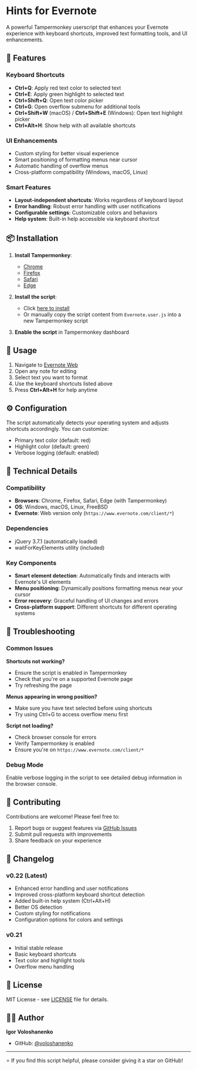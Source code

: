 # Hints for Evernote

A powerful Tampermonkey userscript that enhances your Evernote experience with
keyboard shortcuts, improved text formatting tools, and UI enhancements.

## 🚀 Features

### Keyboard Shortcuts

- **Ctrl+Q**: Apply red text color to selected text
- **Ctrl+E**: Apply green highlight to selected text
- **Ctrl+Shift+Q**: Open text color picker
- **Ctrl+G**: Open overflow submenu for additional tools
- **Ctrl+Shift+W** (macOS) / **Ctrl+Shift+E** (Windows): Open text highlight
  picker
- **Ctrl+Alt+H**: Show help with all available shortcuts

### UI Enhancements

- Custom styling for better visual experience
- Smart positioning of formatting menus near cursor
- Automatic handling of overflow menus
- Cross-platform compatibility (Windows, macOS, Linux)

### Smart Features

- **Layout-independent shortcuts**: Works regardless of keyboard layout
- **Error handling**: Robust error handling with user notifications
- **Configurable settings**: Customizable colors and behaviors
- **Help system**: Built-in help accessible via keyboard shortcut

## 📦 Installation

1. **Install Tampermonkey**:
    - [Chrome](https://chrome.google.com/webstore/detail/tampermonkey/dhdgffkkebhmkfjojejmpbldmpobfkfo)
    - [Firefox](https://addons.mozilla.org/en-US/firefox/addon/tampermonkey/)
    - [Safari](https://apps.apple.com/us/app/tampermonkey/id1482490089)
    - [Edge](https://microsoftedge.microsoft.com/addons/detail/tampermonkey/iikmkjmpaadaobahmlepeloendndfphd)

2. **Install the script**:
    - Click
      [here to install](https://github.com/voloshanenko/Hints-for-Evernote/raw/main/Evernote.user.js)
    - Or manually copy the script content from `Evernote.user.js` into a new
      Tampermonkey script

3. **Enable the script** in Tampermonkey dashboard

## 🎯 Usage

1. Navigate to [Evernote Web](https://www.evernote.com/client/)
2. Open any note for editing
3. Select text you want to format
4. Use the keyboard shortcuts listed above
5. Press **Ctrl+Alt+H** for help anytime

## ⚙️ Configuration

The script automatically detects your operating system and adjusts shortcuts
accordingly. You can customize:

- Primary text color (default: red)
- Highlight color (default: green)
- Verbose logging (default: enabled)

## 🔧 Technical Details

### Compatibility

- **Browsers**: Chrome, Firefox, Safari, Edge (with Tampermonkey)
- **OS**: Windows, macOS, Linux, FreeBSD
- **Evernote**: Web version only (`https://www.evernote.com/client/*`)

### Dependencies

- jQuery 3.7.1 (automatically loaded)
- waitForKeyElements utility (included)

### Key Components

- **Smart element detection**: Automatically finds and interacts with Evernote's
  UI elements
- **Menu positioning**: Dynamically positions formatting menus near your cursor
- **Error recovery**: Graceful handling of UI changes and errors
- **Cross-platform support**: Different shortcuts for different operating
  systems

## 🐛 Troubleshooting

### Common Issues

**Shortcuts not working?**

- Ensure the script is enabled in Tampermonkey
- Check that you're on a supported Evernote page
- Try refreshing the page

**Menus appearing in wrong position?**

- Make sure you have text selected before using shortcuts
- Try using Ctrl+G to access overflow menu first

**Script not loading?**

- Check browser console for errors
- Verify Tampermonkey is enabled
- Ensure you're on `https://www.evernote.com/client/*`

### Debug Mode

Enable verbose logging in the script to see detailed debug information in the
browser console.

## 🤝 Contributing

Contributions are welcome! Please feel free to:

1. Report bugs or suggest features via
   [GitHub Issues](https://github.com/voloshanenko/Hints-for-Evernote/issues)
2. Submit pull requests with improvements
3. Share feedback on your experience

## 📝 Changelog

### v0.22 (Latest)

- Enhanced error handling and user notifications
- Improved cross-platform keyboard shortcut detection
- Added built-in help system (Ctrl+Alt+H)
- Better OS detection
- Custom styling for notifications
- Configuration options for colors and settings

### v0.21

- Initial stable release
- Basic keyboard shortcuts
- Text color and highlight tools
- Overflow menu handling

## 📄 License

MIT License - see [LICENSE](LICENSE) file for details.

## 👨‍💻 Author

**Igor Voloshanenko**

- GitHub: [@voloshanenko](https://github.com/voloshanenko)

---

⭐ If you find this script helpful, please consider giving it a star on GitHub!
